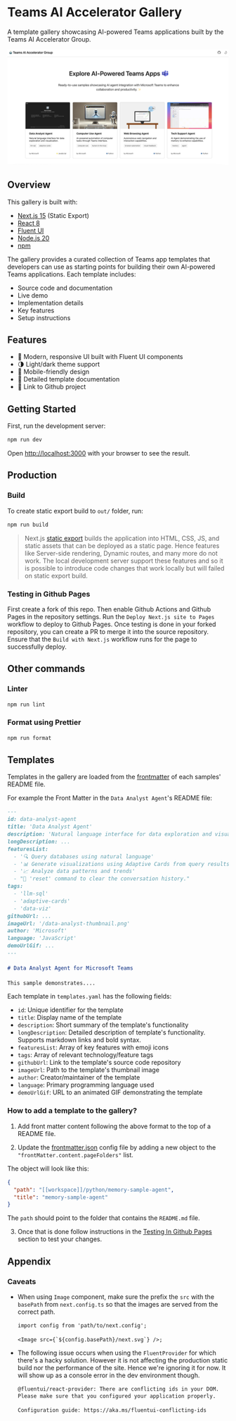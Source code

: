 # Teams AI Accelerator Gallery

A template gallery showcasing AI-powered Teams applications built by the Teams AI Accelerator Group.

![Template Gallery](assets/gallery-example.png)

## Overview

This gallery is built with:

- [Next.js 15](https://nextjs.org/) (Static Export)
- [React 8](https://react.dev/)
- [Fluent UI](https://react.fluentui.dev/)
- [Node.js 20](https://nodejs.org/)
- [npm](https://www.npmjs.com/)

The gallery provides a curated collection of Teams app templates that developers can use as starting points for building their own AI-powered Teams applications. Each template includes:

- Source code and documentation
- Live demo
- Implementation details
- Key features
- Setup instructions

## Features

- 🎨 Modern, responsive UI built with Fluent UI components
- 🌗 Light/dark theme support
- 📱 Mobile-friendly design
- 📖 Detailed template documentation
- 🚀 Link to Github project

## Getting Started

First, run the development server:

```bash
npm run dev
```

Open [http://localhost:3000](http://localhost:3000) with your browser to see the result.

## Production

### Build

To create static export build to `out/` folder, run:

```bash
npm run build
```

> Next.js [static export](https://nextjs.org/docs/pages/building-your-application/deploying/static-exports) builds the
> application into HTML, CSS, JS, and static assets that can be deployed as a static page. Hence features like
> Server-side rendering, Dynamic routes, and many more do not work. The local development server support these features
> and so it is possible to introduce code changes that work locally but will failed on static export build.

### Testing in Github Pages

First create a fork of this repo. Then enable Github Actions and Github Pages in the repository settings. Run the `Deploy Next.js site to Pages` workflow to deploy to Github Pages. Once testing is done in your forked repository, you can create a PR to merge it into the source repository. Ensure that the `Build with Next.js` workflow runs for the page to successfully deploy.

## Other commands

### Linter

```bash
npm run lint
```

### Format using Prettier

```bash
npm run format
```

## Templates

Templates in the gallery are loaded from the [frontmatter](https://frontmatter.codes/) of each samples' README file.

For example the Front Matter in the `Data Analyst Agent`'s README file:

```md
---
id: data-analyst-agent
title: 'Data Analyst Agent'
description: 'Natural language interface for data exploration and visualization.'
longDescription: ...
featuresList:
  - '🔍 Query databases using natural language'
  - '📊 Generate visualizations using Adaptive Cards from query results'
  - '📈 Analyze data patterns and trends'
  - "🔄 'reset' command to clear the conversation history."
tags:
  - 'llm-sql'
  - 'adaptive-cards'
  - 'data-viz'
githubUrl: ...
imageUrl: '/data-analyst-thumbnail.png'
author: 'Microsoft'
language: 'JavaScript'
demoUrlGif: ...
---

# Data Analyst Agent for Microsoft Teams

This sample demonstrates....
```

Each template in `templates.yaml` has the following fields:

- `id`: Unique identifier for the template
- `title`: Display name of the template
- `description`: Short summary of the template's functionality
- `longDescription`: Detailed description of template's functionality. Supports markdown links and bold syntax.
- `featuresList`: Array of key features with emoji icons
- `tags`: Array of relevant technology/feature tags
- `githubUrl`: Link to the template's source code repository
- `imageUrl`: Path to the template's thumbnail image
- `author`: Creator/maintainer of the template
- `language`: Primary programming language used
- `demoUrlGif`: URL to an animated GIF demonstrating the template

### How to add a template to the gallery?

1. Add front matter content following the above format to the top of a README file.

2. Update the [frontmatter.json](../frontmatter.json) config file by adding a new object to the `"frontMatter.content.pageFolders"` list.

The object will look like this:

```json
{
  "path": "[[workspace]]/python/memory-sample-agent",
  "title": "memory-sample-agent"
}
```

The `path` should point to the folder that contains the `README.md` file.

3. Once that is done follow instructions in the [Testing In Github Pages](#testing-in-github-pages) section to test your changes.

## Appendix

### Caveats

- When using `Image` component, make sure the prefix the `src` with the `basePath` from `next.config.ts` so that the images are served from the correct path.

  ```tsx
  import config from 'path/to/next.config';

  <Image src={`${config.basePath}/next.svg`} />;
  ```

- The following issue occurs when using the `FluentProvider` for which there's a hacky solution. However it is not affecting the production static build nor the performance of the site. Hence we're ignoring it for now. It will show up as a console error in the dev environment though.

  ```
  @fluentui/react-provider: There are conflicting ids in your DOM. Please make sure that you configured your application properly.

  Configuration guide: https://aka.ms/fluentui-conflicting-ids
  ```
